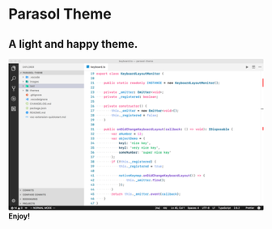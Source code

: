 # Parasol Theme
## A light and happy theme.

![Example](https://raw.githubusercontent.com/galaxydrifters/parasol-theme-vscode/master/images/Example.png)
**Enjoy!**